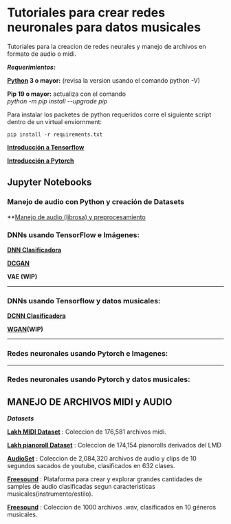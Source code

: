 # Tutoriales para crear redes neuronales para datos musicales

Tutoriales para la creacion de redes neurales y manejo de archivos en formato de audio o midi.

***Requerimientos:***

**[Python](https://www.python.org/downloads/release/python-374/) 3 o mayor:**  (revisa la version usando el comando python  -V) 

**Pip 19 o mayor:** actualiza con el comando  
*python -m pip install --upgrade pip*


Para instalar los packetes de python requeridos corre el siguiente script dentro de un virtual enviornment:


`pip install -r requirements.txt`

**[Introducción a Tensorflow](https://github.com/CreativAI-UC/Tutoriales/blob/master/TutorialTensorflow.md)**  

**[Introducción a Pytorch](https://github.com/CreativAI-UC/Tutoriales/blob/master/TutorialPytorch.md)**

## 	Jupyter Notebooks

### Manejo de audio con Python y creación de Datasets
**[Manejo de audio (librosa) y preprocesamiento](https://github.com/CreativAI-UC/Tutoriales/blob/master/tutorial_manejo_audio.ipynb)

### DNNs usando TensorFlow e Imágenes:

**[DNN Clasificadora](https://github.com/CreativAI-UC/Tutoriales/blob/master/1_1_dnn_tf_imagenes.ipynb)**

**[DCGAN](https://github.com/CreativAI-UC/Tutoriales/blob/master/1_2_dcgan_tf_imagenes.ipynb)**

**VAE (WIP)**
___
### DNNs usando Tensorflow y datos musicales:
**[DCNN Clasificadora](https://github.com/CreativAI-UC/Tutoriales/blob/master/2_1_dcnn_tf_audio.ipynb)**

**[WGAN](https://github.com/CreativAI-UC/Tutoriales/blob/master/2_2_wgan_tf_audio_WIP.ipynb)(WIP)**
___
### Redes neuronales usando Pytorch e Imagenes:
___
### Redes neuronales usando Pytorch y datos musicales:


## 	MANEJO DE ARCHIVOS MIDI y AUDIO

***Datasets***

**[Lakh MIDI Dataset](https://colinraffel.com/projects/lmd/)** : Coleccion de 176,581 archivos midi.

**[Lakh pianoroll Dataset](https://salu133445.github.io/lakh-pianoroll-dataset/)** : Coleccion de 174,154 pianorolls derivados del LMD  


**[AudioSet](https://research.google.com/audioset/)** : Coleccion de 2,084,320 archivos de audio y clips de 10 segundos sacados de youtube, clasificados en 632 clases.


**[Freesound](https://annotator.freesound.org/fsd/explore/)** : Plataforma para crear y explorar grandes cantidades de samples de audio clasificadas segun caracteristicas musicales(instrumento/estilo).

**[Freesound](https://www.kaggle.com/andradaolteanu/gtzan-dataset-music-genre-classification)** : Coleccion de 1000 archivos .wav, clasificados en 10 géneros musicales.






